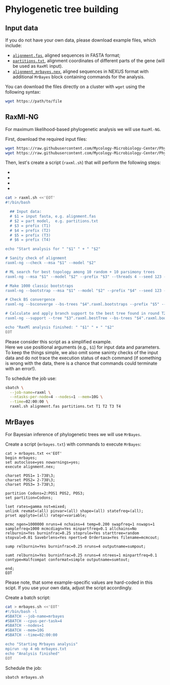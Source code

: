 # Phylogenetic tree building

## Input data

If you do not have your own data, please download example files, which include:<br/>
- [`alignment.fas`](https://raw.githubusercontent.com/Mycology-Microbiology-Center/Phylo2021/main/data/alignment.fas), aligned sequences in FASTA format;<br/>
- [`partitions.txt`](https://raw.githubusercontent.com/Mycology-Microbiology-Center/Phylo2021/main/data/partitions.txt), alignment coordinates of different parts of the gene (will be used as `RaxMl` input).<br/>
- [`alignment_mrbayes.nex`](https://raw.githubusercontent.com/Mycology-Microbiology-Center/Phylo2021/main/data/alignment_mrbayes.nex), aligned sequences in NEXUS format with additional `MrBayes` block containing commands for the analysis.<br/>


You can download the files directly on a cluster with `wget` using the following syntax:
```bash
wget https://path/to/file
```


## RaxMl-NG

For maximum likelihood-based phylogenetic analysis we will use `RaxMl-NG`.<br/>

First, download the required input files:<br/>
```bash
wget https://raw.githubusercontent.com/Mycology-Microbiology-Center/Phylo2021/main/data/alignment.fas
wget https://raw.githubusercontent.com/Mycology-Microbiology-Center/Phylo2021/main/data/partitions.txt
```

Then, lest's create a script (`raxml.sh`) that will perform the following steps:<br/>

-
-
-
-


```bash
cat > raxml.sh <<'EOT'
#!/bin/bash

  ## Input data:
  # $1 = input fasta, e.g. alignment.fas
  # $2 = part model,  e.g. partitions.txt
  # $3 = prefix (T1)
  # $4 = prefix (T2)
  # $5 = prefix (T3)
  # $6 = prefix (T4)

echo "Start analysis for " "$1" " + " "$2"

# Sanity check of alignment
raxml-ng --check --msa "$1" --model "$2"

# ML search for best topology among 10 random + 10 parsimony trees
raxml-ng --msa "$1" --model "$2" --prefix "$3" --threads 4 --seed 123 --brlen scaled 

# Make 1000 classic bootstraps
raxml-ng --bootstrap --msa "$1" --model "$2" --prefix "$4" --seed 123 --threads 2 --bs-trees 1000

# Check BS convergence
raxml-ng --bsconverge --bs-trees "$4".raxml.bootstraps --prefix "$5" --seed 123 --threads 4 --bs-cutoff 0.01

# Calculate and apply branch support to the best tree found in round T2 ("$4")
raxml-ng --support --tree "$3".raxml.bestTree --bs-trees "$4".raxml.bootstraps --prefix "$6" --threads 4

echo "RaxMl analysis finished: " "$1" " + " "$2"
EOT
```
Please consider this script as a simplified example.<br/>
Here we use positional arguments (e.g., `$1`) for input data and parameters.<br/>
To keep the things simple, we also omit some saninty checks of the input data and do not trace the execution status of each command (if something is wrong with the data, there is a chance that commands could terminate with an error!).


To schedule the job use:
```bash
sbatch \
  --job-name=raxml \
  --ntasks-per-node=4 --nodes=1 --mem=10G \
  --time=02:00:00 \
  raxml.sh alignment.fas partitions.txt T1 T2 T3 T4
```



## MrBayes

For Bayesian inference of phylogenetic trees we will use `MrBayes`.<br/>

Create a script (`mrbayes.txt`) with commands to execute `MrBayes`:
```
cat > mrbayes.txt <<'EOT'
begin mrbayes;
set autoclose=yes nowarnings=yes;
execute alignment.nex;

charset POS1= 1-738\3;
charset POS2= 2-738\3;
charset POS3= 3-738\3;

partition Codons=2:POS1 POS2, POS3;
set partition=Codons;

lset rates=gamma nst=mixed;
unlink revmat=(all) pinvar=(all) shape=(all) statefreq=(all);    
prset applyto=(all) ratepr=variable;

mcmc ngen=1000000 nruns=4 nchains=4 temp=0.200 swapfreq=1 nswaps=1 samplefreq=1000 mcmcdiagn=Yes minpartfreq=0.1 allchains=No relburnin=Yes burninfrac=0.25 stoprule=Yes starttree=random stopval=0.01 Savebrlens=Yes nperts=0 Ordertaxa=Yes filename=mcmcout;

sump relburnin=Yes burninfrac=0.25 nruns=4 outputname=sumpout;  

sumt relburnin=Yes burninfrac=0.25 nruns=4 ntrees=1 minpartfreq=0.1 contype=Halfcompat conformat=simple outputname=sumtout;

end;
EOT
```
Please note, that some example-specific values are hard-coded in this scipt. If you use your own data, adjust the script accordingly.


Create a batch script:
```bash
cat > mrbayes.sh <<'EOT'
#!/bin/bash -l
#SBATCH --job-name=mrbayes
#SBATCH --cpus-per-task=4
#SBATCH --nodes=1
#SBATCH --mem=10G
#SBATCH --time=02:00:00

echo "Starting Mrbayes analysis"
mpirun -np 4 mb mrbayes.txt
echo "Analysis finished"
EOT
```



Schedule the job:
```bash
sbatch mrbayes.sh
```

